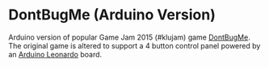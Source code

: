 # DontBugMe (Arduino Version)

Arduino version of popular Game Jam 2015 (\#klujam) game [DontBugMe](https://github.com/amplejoe/DontBugMe). The original game is altered to support a 4 button control panel powered by an [Arduino Leonardo](https://store.arduino.cc/leonardo) board.
